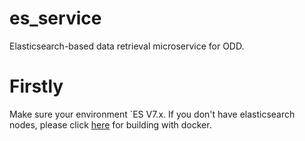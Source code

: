 # es_service
Elasticsearch-based data retrieval microservice for ODD.
# Firstly
Make sure your environment `ES V7.x. If you don't have elasticsearch nodes, please click [here](https://www.elastic.co/guide/en/elasticsearch/reference/current/docker.html) for building with docker.
